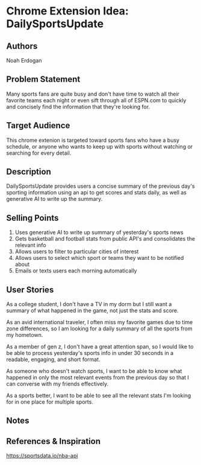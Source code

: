 # Chrome Extension Idea: DailySportsUpdate

## Authors

Noah Erdogan

## Problem Statement

Many sports fans are quite busy and don't have time to watch all their favorite teams each night or even sift through all of ESPN.com to quickly and concisely find the information that they're looking for. 

## Target Audience

This chrome extenion is targeted toward sports fans who have a busy schedule, or anyone who wants to keep up with sports without watching or searching for every detail. 

## Description

DailySportsUpdate provides users a concise summary of the previous day's sporting information using an api to get scores and stats daily, as well as generative AI to write up the summary. 

## Selling Points

1. Uses generative AI to write up summary of yesterday's sports news
2. Gets basketball and football stats from public API's and consolidates the relevant info
3. Allows users to filter to particular cities of interest
4. Allows users to select which sport or teams they want to be notified about
5. Emails or texts users each morning automatically

## User Stories

As a college student, I don't have a TV in my dorm but I still want a summary of what happened in the game, not just the stats and score.

As an avid international traveler, I often miss my favorite games due to time zone differences, so I am looking for a daily summary of all the sports from my hometown.

As a member of gen z, I don't have a great attention span, so I would like to be able to process yesterday's sports info in under 30 seconds in a readable, engaging, and short format.

As someone who doesn't watch sports, I want to be able to know what happened in only the most relevant events from the previous day so that I can converse with my friends effectively. 

As a sports better, I want to be able to see all the relevant stats I'm looking for in one place for multiple sports.

## Notes



## References & Inspiration

https://sportsdata.io/nba-api
